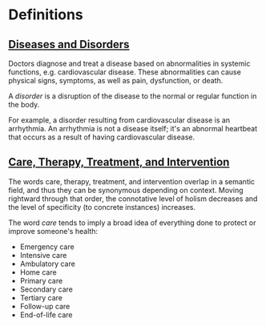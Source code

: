 # Definitions

## [Diseases and Disorders](https://www.healthwriterhub.com/disease-disorder-condition-syndrome-whats-the-difference/)

Doctors diagnose and treat a disease based on abnormalities in systemic functions, e.g. cardiovascular disease. These abnormalities can cause physical signs, symptoms, as well as pain, dysfunction, or death.

A *disorder* is a disruption of the disease to the normal or regular function in the body.

For example, a disorder resulting from cardiovascular disease is an arrhythmia. An arrhythmia is not a disease itself; it's an abnormal heartbeat that occurs as a result of having cardiovascular disease.

## [Care, Therapy, Treatment, and Intervention](https://en.wikipedia.org/wiki/Therapy)

The words care, therapy, treatment, and intervention overlap in a semantic field, and thus they can be synonymous depending on context. Moving rightward through that order, the connotative level of holism decreases and the level of specificity (to concrete instances) increases.

The word *care* tends to imply a broad idea of everything done to protect or improve someone's health:

- Emergency care
- Intensive care
- Ambulatory care
- Home care
- Primary care
- Secondary care
- Tertiary care
- Follow-up care
- End-of-life care
